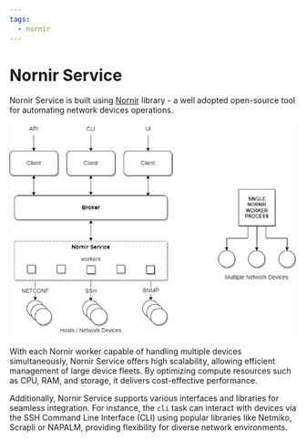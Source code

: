 ```yaml
---
tags:
  - nornir
---
```


# Nornir Service

Nornir Service is built using [Nornir](https://github.com/nornir-automation/nornir)
library - a well adopted open-source tool for automating network devices operations.
 
![Nornir Service Architecture](../../images/Nornir_Service.jpg) 

With each Nornir worker capable of handling multiple devices simultaneously, 
Nornir Service offers high scalability, allowing efficient management of 
large device fleets. By optimizing compute resources such as CPU, RAM, and 
storage, it delivers cost-effective performance.

Additionally, Nornir Service supports various interfaces and libraries for 
seamless integration. For instance, the `cli` task can interact with devices 
via the SSH Command Line Interface (CLI) using popular libraries like Netmiko, 
Scrapli or NAPALM, providing flexibility for diverse network environments.
